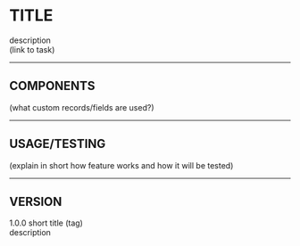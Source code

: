 # TITLE
description  
(link to task)
___
## COMPONENTS
(what custom records/fields are used?)
___
## USAGE/TESTING
(explain in short how feature works and how it will be tested)
___
## VERSION

1.0.0 short title  (tag)  
description


